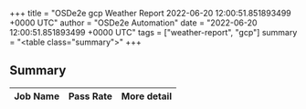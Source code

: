 +++
title = "OSDe2e gcp Weather Report 2022-06-20 12:00:51.851893499 +0000 UTC"
author = "OSDe2e Automation"
date = "2022-06-20 12:00:51.851893499 +0000 UTC"
tags = ["weather-report", "gcp"]
summary = "<table class=\"summary\"></table>"
+++
## Summary

| Job Name | Pass Rate | More detail |
|----------|-----------|-------------|




